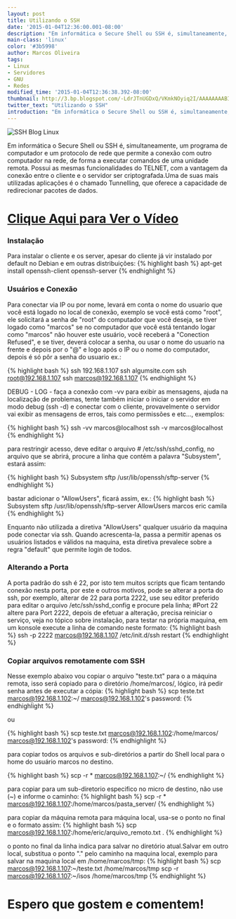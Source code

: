 ```yaml
---
layout: post
title: Utilizando o SSH
date: '2015-01-04T12:36:00.001-08:00'
description: "Em informática o Secure Shell ou SSH é, simultaneamente, um programa de computador e um protocolo de rede que permite a conexão com outro computador na rede, de forma a executar comandos de uma unidade remota."
main-class: 'linux'
color: '#3b5998'
author: Marcos Oliveira
tags:
- Linux
- Servidores
- GNU
- Redes
modified_time: '2015-01-04T12:36:38.392-08:00'
thumbnail: http://3.bp.blogspot.com/-LdrJTnUGDxQ/VKmkNOyiq2I/AAAAAAAABIM/KAuyzK5Gg7U/s72-c/ssh.jpg
twitter_text: "Utilizando o SSH"
introduction: "Em informática o Secure Shell ou SSH é, simultaneamente, um programa de computador e um protocolo de rede que permite a conexão com outro computador na rede, de forma a executar comandos de uma unidade remota."
---
```



![SSH Blog Linux](http://3.bp.blogspot.com/-LdrJTnUGDxQ/VKmkNOyiq2I/AAAAAAAABIM/KAuyzK5Gg7U/s320/ssh.jpg "SSH Blog Linux")

Em informática o Secure Shell ou SSH é, simultaneamente, um programa de computador e um protocolo de rede que permite a conexão com outro computador na rede, de forma a executar comandos de uma unidade remota. Possui as mesmas funcionalidades do TELNET, com a vantagem da conexão entre o cliente e o servidor ser criptografada.Uma de suas mais utilizadas aplicações é o chamado Tunnelling, que oferece a capacidade de redirecionar pacotes de dados.


# [Clique Aqui para Ver o Vídeo](https://www.youtube.com/watch?v=zl4PFglKeLY)


### Instalação

Para instalar o cliente e os server, apesar do cliente já vir instalado por default no Debian e em outras distribuições:
{% highlight bash %}
apt-get install openssh-client openssh-server
{% endhighlight %}

### Usuários e Conexão

Para conectar via IP ou por nome, levará em conta o nome do usuario que você está logado no local de conexão, exemplo se você está como "root", ele solicitará a senha de "root" do computador que você deseja, se tiver logado como "marcos" se no computador que você está tentando logar como "marcos" não houver este usuário, você receberá a "Conection Refused", e se tiver, deverá colocar a senha, ou usar o nome do usuario na frente e depois por o "@" e logo após o IP ou o nome do computador, depois é só pôr a senha do usuario ex.:

{% highlight bash %}
ssh 192.168.1.107
ssh algumsite.com
ssh root@192.168.1.107
ssh marcos@192.168.1.107
{% endhighlight %}

DEBUG - LOG - faça a conexão com -vv para exibir as mensagens, ajuda na localização de problemas, tente também iniciar o iniciar o servidor em modo debug (ssh -d) e conectar com o cliente, provavelmente o servidor vai exibir as mensagens de erros, tais como permissões e etc..., exemplos:

{% highlight bash %}
ssh -vv marcos@localhost
ssh -v marcos@localhost
{% endhighlight %}

para restringir acesso, deve editar o arquivo # /etc/ssh/sshd_config, no arquivo que se abrirá, procure a linha que contém a palavra "Subsystem", estará assim:

{% highlight bash %}
Subsystem sftp /usr/lib/openssh/sftp-server
{% endhighlight %}

bastar adicionar o "AllowUsers", ficará assim, ex.:
{% highlight bash %}
Subsystem sftp /usr/lib/openssh/sftp-server
AllowUsers marcos eric camila
{% endhighlight %}

Enquanto não utilizada a diretiva "AllowUsers" qualquer usuário da maquina pode conectar via ssh. Quando acrescenta-la, passa a permitir apenas os usuários listados e válidos na maquina, esta diretiva prevalece sobre a regra "default" que permite login de todos.

### Alterando a Porta

A porta padrão do ssh é 22, por isto tem muitos scripts que ficam tentando conexão nesta porta, por este e outros motivos, pode se alterar a porta do ssh, por exemplo, alterar de 22 para porta 2222, use seu editor preferido para editar o arquivo /etc/ssh/sshd_config e procure pela linha; #Port 22 altere para Port 2222, depois de efetuar a alteração, precisa reiniciar o serviço, veja no tópico sobre instalação, para testar na própria maquina, em um konsole execute a linha de comando neste formato:
{% highlight bash %}
ssh -p 2222 marcos@192.168.1.107
/etc/init.d/ssh restart
{% endhighlight %}

### Copiar arquivos remotamente com SSH

Nesse exemplo abaixo vou copiar o arquivo "teste.txt" para o a máquina remota, isso será copiado para o diretório /home/marcos/, lógico, irá pedir senha antes de executar a cópia:
{% highlight bash %}
scp teste.txt marcos@192.168.1.102:~/
marcos@192.168.1.102's password:
{% endhighlight %}

ou

{% highlight bash %}
scp teste.txt marcos@192.168.1.102:/home/marcos/
marcos@192.168.1.102's password:
{% endhighlight %}

para copiar todos os arquivos e sub-diretórios a partir do Shell local para o home do usuário marcos no destino.

{% highlight bash %}
scp -r * marcos@192.168.1.107:~/
{% endhighlight %}

para copiar para um sub-diretorio especifico no micro de destino, não use (~) e informe o caminho:
{% highlight bash %}
scp -r * marcos@192.168.1.107:/home/marcos/pasta_server/
{% endhighlight %}

para copiar da máquina remota para máquina local, usa-se o ponto no final e o formato assim:
{% highlight bash %}
scp marcos@192.168.1.107:/home/eric/arquivo_remoto.txt . 
{% endhighlight %}

o ponto no final da linha indica para salvar no diretório atual.Salvar em outro local, substitua o ponto "." pelo caminho na maquina local, exemplo para salvar na maquina local em /home/marcos/tmp:
{% highlight bash %}
scp marcos@192.168.1.107:~/teste.txt /home/marcos/tmp
scp -r marcos@192.168.1.107:~/isos /home/marcos/tmp
{% endhighlight %}

# Espero que gostem e comentem!
